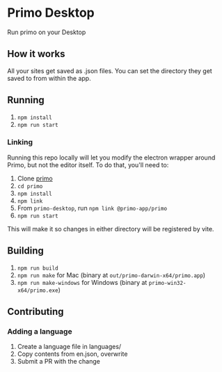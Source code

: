 # Primo Desktop

Run primo on your Desktop

## How it works

All your sites get saved as .json files. You can set the directory they get saved to from within the app. 

## Running

1. `npm install`
1. `npm run start`

### Linking 

Running this repo locally will let you modify the electron wrapper around Primo, but not the editor itself. To do that, you'll need to: 
1. Clone [primo](https://github.com/primo-af/primo)
1. `cd primo` 
1. `npm install`
1. `npm link`
1. From `primo-desktop`, run `npm link @primo-app/primo` 
1. `npm run start`

This will make it so changes in either directory will be registered by vite. 

## Building 

1. `npm run build`
1. `npm run make` for Mac (binary at `out/primo-darwin-x64/primo.app`)
1. `npm run make-windows` for Windows (binary at `primo-win32-x64/primo.exe`)

## Contributing

### Adding a language

1. Create a language file in languages/ 
1. Copy contents from en.json, overwrite
1. Submit a PR with the change